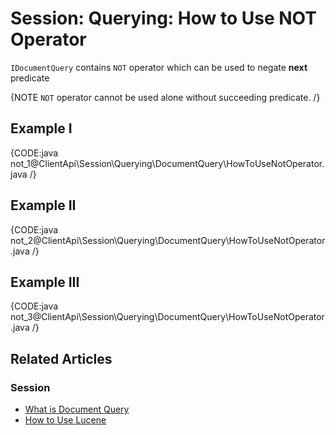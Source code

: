 # Session: Querying: How to Use NOT Operator

`IDocumentQuery` contains `NOT` operator which can be used to negate **next** predicate

{NOTE `NOT` operator cannot be used alone without succeeding predicate. /}

## Example I

{CODE:java not_1@ClientApi\Session\Querying\DocumentQuery\HowToUseNotOperator.java /}

## Example II

{CODE:java not_2@ClientApi\Session\Querying\DocumentQuery\HowToUseNotOperator.java /}

## Example III

{CODE:java not_3@ClientApi\Session\Querying\DocumentQuery\HowToUseNotOperator.java /}

## Related Articles

### Session

- [What is Document Query](../../../../client-api/session/querying/document-query/what-is-document-query)
- [How to Use Lucene](../../../../client-api/session/querying/document-query/how-to-use-lucene)
